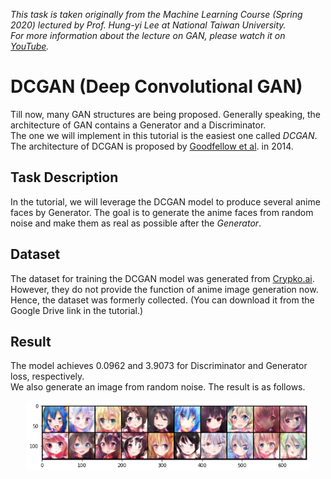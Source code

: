 *This task is taken originally from the Machine Learning Course (Spring 2020) lectured by Prof. Hung-yi Lee at National Taiwan University.*\
*For more information about the lecture on GAN, please watch it on [YouTube](https://www.youtube.com/watch?v=DQNNMiAP5lw&list=PLJV_el3uVTsMq6JEFPW35BCiOQTsoqwNw&ab_channel=Hung-yiLee).*
# DCGAN (Deep Convolutional GAN)
Till now, many GAN structures are being proposed. Generally speaking, the architecture of GAN contains a Generator and a Discriminator.\
The one we will implement in this tutorial is the easiest one called *DCGAN*. The architecture of DCGAN is proposed by [Goodfellow et al](https://papers.nips.cc/paper/2014/file/5ca3e9b122f61f8f06494c97b1afccf3-Paper.pdf). in 2014.
## Task Description
In the tutorial, we will leverage the DCGAN model to produce several anime faces by Generator. The goal is to generate the anime faces from random noise and make them as real as possible after the *Generator*.
## Dataset
The dataset for training the DCGAN model was generated from [Crypko.ai](https://crypko.ai/#). However, they do not provide the function of anime image generation now. Hence, the dataset was formerly collected. (You can download it from the Google Drive link in the tutorial.)
## Result
The model achieves 0.0962 and 3.9073 for Discriminator and Generator loss, respectively.\
We also generate an image from random noise. The result is as follows.
<p align="center"><img width="90%" src="https://github.com/starkbao/Machine-Learning-Tutorial/blob/main/DCGAN/DCGAN_Result.png" /></p>
